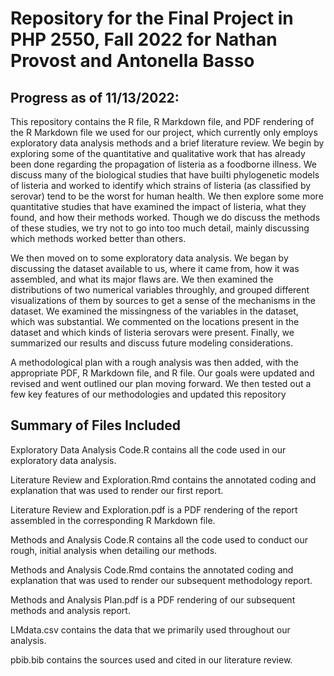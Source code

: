 # Repository for the Final Project in PHP 2550, Fall 2022 for Nathan Provost and Antonella Basso

## Progress as of 11/13/2022:

This repository contains the R file, R Markdown file, and PDF rendering of the R Markdown file we used for our project, which currently only employs exploratory data analysis methods and a brief literature review. We begin by exploring some of the quantitative and qualitative work that has already been done regarding the propagation of listeria as a foodborne illness. We discuss many of the biological studies that have builti phylogenetic models of listeria and worked to identify which strains of listeria (as classified by serovar) tend to be the worst for human health. We then explore some more quantitative studies that have examined the impact of listeria, what they found, and how their methods worked. Though we do discuss the methods of these studies, we try not to go into too much detail, mainly discussing which methods worked better than others.

We then moved on to some exploratory data analysis. We began by discussing the dataset available to us, where it came from, how it was assembled, and what its major flaws are. We then examined the distributions of two numerical variables throughly, and grouped different visualizations of them by sources to get a sense of the mechanisms in the dataset. We examined the missingness of the variables in the dataset, which was substantial. We commented on the locations present in the dataset and which kinds of listeria serovars were present. Finally, we summarized our results and discuss future modeling considerations.

A methodological plan with a rough analysis was then added, with the appropriate PDF, R Markdown file, and R file. Our goals were updated and revised and went outlined our plan moving forward. We then tested out a few key features of our methodologies and updated this repository

## Summary of Files Included

Exploratory Data Analysis Code.R contains all the code used in our exploratory data analysis.

Literature Review and Exploration.Rmd contains the annotated coding and explanation that was used to render our first report.

Literature Review and Exploration.pdf is a PDF rendering of the report assembled in the corresponding R Markdown file.

Methods and Analysis Code.R contains all the code used to conduct our rough, initial analysis when detailing our methods.

Methods and Analysis Code.Rmd contains the annotated coding and explanation that was used to render our subsequent methodology report.

Methods and Analysis Plan.pdf is a PDF rendering of our subsequent methods and analysis report.

LMdata.csv contains the data that we primarily used throughout our analysis.

pbib.bib contains the sources used and cited in our literature review.

